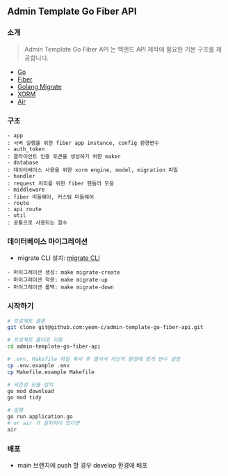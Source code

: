 ## Admin Template Go Fiber API

### 소개
> Admin Template Go Fiber API 는 백엔드 API 제작에 필요한 기본 구조를 제공합니다.
- [Go](https://go.dev)
- [Fiber](https://gofiber.io)
- [Golang Migrate](https://github.com/golang-migrate/migrate)
- [XORM](https://xorm.io)
- [Air](https://github.com/cosmtrek/air)

### 구조
```
- app
: 서버 실행을 위한 fiber app instance, config 환경변수
- auth_token
: 클라이언트 인증 토큰을 생성하기 위한 maker
- database
: 데이터베이스 사용을 위한 xorm engine, model, migration 파일
- handler
: request 처리를 위한 fiber 핸들러 모음
- middleware
: fiber 미들웨어, 커스텀 미들웨어
- route
: api route
- util
: 공통으로 사용되는 함수
```

### 데이터베이스 마이그레이션
- migrate CLI 설치: [migrate CLI](https://github.com/golang-migrate/migrate/tree/master/cmd/migrate)
```
- 마이그레이션 생성: make migrate-create
- 마이그레이션 적용: make migrate-up
- 마이그레이션 롤백: make migrate-down
```

### 시작하기
```bash
# 프로젝트 클론
git clone git@github.com:yeom-c/admin-template-go-fiber-api.git

# 프로젝트 폴더로 이동
cd admin-template-go-fiber-api

# .env, Makefile 파일 복사 후 열어서 자신의 환경에 맞게 변수 설정
cp .env.example .env
cp Makefile.example Makefile

# 의존성 모듈 설치
go mod download
go mod tidy

# 실행
go run application.go
# or air 가 설치되어 있다면
air
```

### 배포
- main 브랜치에 push 할 경우 develop 환경에 배포

